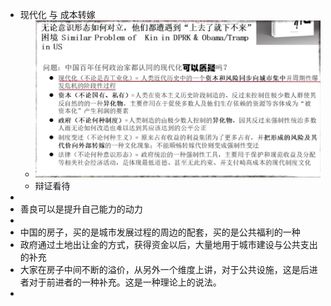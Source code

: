 - 现代化 与 成本转嫁
	- ![image.png](../assets/image_1642914974950_0.png)
	- 辩证看待
-
- 善良可以是提升自己能力的动力
-
- 中国的房子，买的是城市发展过程的周边的配套，买的是公共福利的一种
- 政府通过土地出让金的方式，获得资金以后，大量地用于城市建设与公共支出的补充
- 大家在房子中间不断的溢价，从另外一个维度上讲，对于公共设施，这是后进者对于前进者的一种补充。这是一种理论上的说法。
-